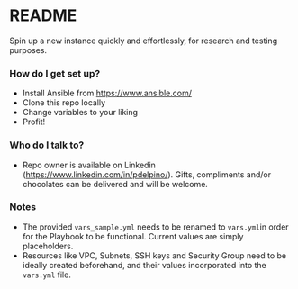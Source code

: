 # README #

Spin up a new instance quickly and effortlessly, for research and testing purposes.

### How do I get set up? ###

* Install Ansible from https://www.ansible.com/
* Clone this repo locally
* Change variables to your liking
* Profit!

### Who do I talk to? ###

* Repo owner is available on Linkedin (https://www.linkedin.com/in/pdelpino/). Gifts, compliments and/or chocolates can be delivered and will be welcome.

### Notes

* The provided `vars_sample.yml` needs to be renamed to `vars.yml`in order for the Playbook to be functional. Current values are simply placeholders.
* Resources like VPC, Subnets, SSH keys and Security Group need to be ideally created beforehand, and their values incorporated into the `vars.yml` file.

